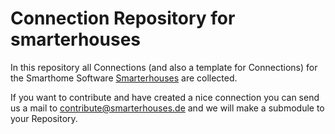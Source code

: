 # Connection Repository for smarterhouses

In this repository all Connections (and also a template for Connections) for the Smarthome Software 
[Smarterhouses](http://www.smarterhouses.de) are collected.

If you want to contribute and have created a nice connection you can send us a mail to
[contribute@smarterhouses.de](mailto:contribute@smarterhouses.de) and we will make
a submodule to your Repository. 